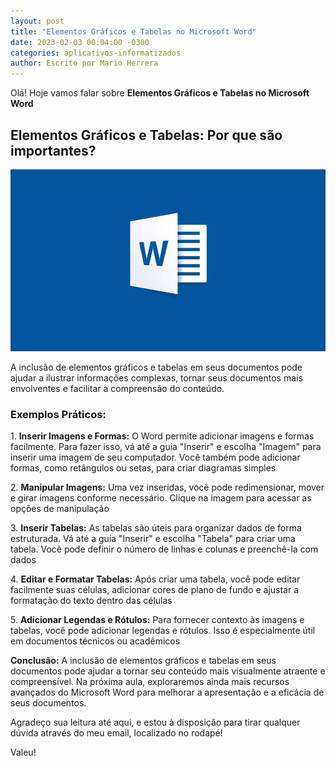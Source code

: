 ```yaml
---
layout: post
title: "Elementos Gráficos e Tabelas no Microsoft Word"
date: 2023-02-03 00:04:00 -0300
categories: aplicativos-informatizados
author: Escrito por Mario Herrera
---
```


Olá! Hoje vamos falar sobre **Elementos Gráficos e Tabelas no Microsoft Word**

## Elementos Gráficos e Tabelas: Por que são importantes?


![](https://github.com/mariopuebla17/blog/blob/main/_images/202302/word1.jpg?raw=true)

A inclusão de elementos gráficos e tabelas em seus documentos pode ajudar a ilustrar informações complexas, tornar seus documentos mais envolventes e facilitar a compreensão do conteúdo.

### Exemplos Práticos:

1\. **Inserir Imagens e Formas:** O Word permite adicionar imagens e formas facilmente. Para fazer isso, vá até a guia "Inserir" e escolha "Imagem" para inserir uma imagem de seu computador. Você também pode adicionar formas, como retângulos ou setas, para criar diagramas simples  

2\. **Manipular Imagens:** Uma vez inseridas, você pode redimensionar, mover e girar imagens conforme necessário. Clique na imagem para acessar as opções de manipulação  

3\. **Inserir Tabelas:** As tabelas são úteis para organizar dados de forma estruturada. Vá até a guia "Inserir" e escolha "Tabela" para criar uma tabela. Você pode definir o número de linhas e colunas e preenchê-la com dados  

4\. **Editar e Formatar Tabelas:** Após criar uma tabela, você pode editar facilmente suas células, adicionar cores de plano de fundo e ajustar a formatação do texto dentro das células  

5\. **Adicionar Legendas e Rótulos:** Para fornecer contexto às imagens e tabelas, você pode adicionar legendas e rótulos. Isso é especialmente útil em documentos técnicos ou acadêmicos  


**Conclusão:** A inclusão de elementos gráficos e tabelas em seus documentos pode ajudar a tornar seu conteúdo mais visualmente atraente e compreensível. Na próxima aula, exploraremos ainda mais recursos avançados do Microsoft Word para melhorar a apresentação e a eficácia de seus documentos.


Agradeço sua leitura até aqui, e estou à disposição para tirar qualquer dúvida através do meu email, localizado no rodapé!

Valeu!